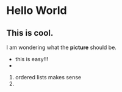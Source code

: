 # Hello World
## This is cool.








I am wondering what the **picture** should be.

- this is easy!!!
- 
1. ordered lists makes sense
1. 